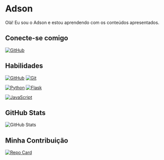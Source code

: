 # Adson
Olá! Eu sou o Adson e estou aprendendo com os conteúdos apresentados.

## Conecte-se comigo
[![GitHub](https://img.shields.io/badge/GitHub-blue?style=for-the-badge&logo=github&logoColor=fff)](https://github.com/AdsonSantiago)

## Habilidades
[![GitHub](https://img.shields.io/badge/GitHub-gray?style=for-the-badge&logo=github&logoColor=fff)](https://git-scm.com/doc)
[![Git](https://img.shields.io/badge/Git-gray?style=for-the-badge&logo=git&logoColor=fff)](https://git-scm.com/doc)

[![Python](https://img.shields.io/badge/Python-gray?style=for-the-badge&logo=python&logoColor=fff)](https://git-scm.com/doc)
[![Flask](https://img.shields.io/badge/Flask-gray?style=for-the-badge&logo=flask&logoColor=fff)](https://git-scm.com/doc)

[![JavaScript](https://img.shields.io/badge/JavaScript-gray?style=for-the-badge&logo=javascript&logoColor=fff)](https://git-scm.com/doc)

## GitHub Stats
![GitHub Stats](https://github-readme-stats.vercel.app/api?username=adsonsantiago&theme=transparent&bg_color=c2c2c9&border_color=fff&show_icons=true&icon_color=fff&title_color=fff&hide=stars)

## Minha Contribuição
[![Repo Card](https://github-readme-stats.vercel.app/api/pin/?username=adsonsantiago&repo=dio-lab-open-source&bg_color=c2c2c9&border_color=fff&show_icons=true&icon_color=fff&text_color=fff)](https://github.com/AdsonSantiago/dio-lab-open-source)